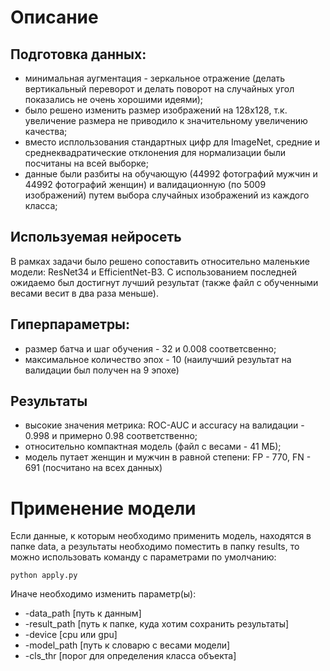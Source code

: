 # Описание
## Подготовка данных:
* минимальная аугментация - зеркальное отражение (делать вертикальный переворот и делать поворот на случайных угол показались не очень хорошими идеями);
* было решено изменить размер изображений на 128x128, т.к. увеличение размера не приводило к значительному увеличению качества;
* вместо исплользования стандартных цифр для ImageNet, средние и среднеквадратические отклонения для нормализации были посчитаны на всей выборке;
* данные были разбиты на обучающую (44992 фотографий мужчин и 44992 фотографий женщин) и валидационную (по 5009 изображений) путем выбора случайных изображений из каждого класса;

## Используемая нейросеть
В рамках задачи было решено сопоставить относительно маленькие модели: ResNet34 и EfficientNet-B3. С использованием последней ожидаемо был достигнут лучший результат (также файл с обученными весами весит в два раза меньше).

## Гиперпараметры:
* размер батча и шаг обучения - 32 и 0.008 соответсвенно;
* максимальное количество эпох - 10 (наилучший результат на валидации был получен на 9 эпохе)

## Результаты
* высокие значения метрика: ROC-AUC и accuracy на валидации - 0.998 и примерно 0.98 соответственно;
* относительно компактная модель (файл с весами - 41 МБ);
* модель путает женщин и мужчин в равной степени: FP - 770, FN - 691 (посчитано на всех данных)

# Применение модели
Если данные, к которым необходимо применить модель, находятся в папке data, а результаты необходимо поместить в папку results, то можно использовать команду с параметрами по умолчанию:

```
python apply.py
```

Иначе необходимо изменить параметр(ы):
* -data_path [путь к данным]
* -result_path [путь к папке, куда хотим сохранить результаты]
* -device [cpu или gpu]
* -model_path [путь к словарю с весами модели]
* -cls_thr [порог для определения класса объекта]
